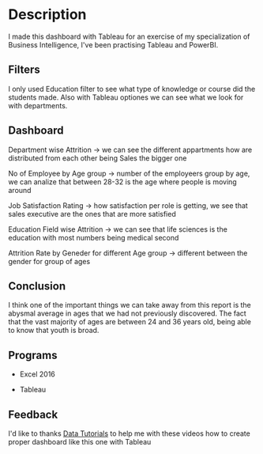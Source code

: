 # Description

I made this dashboard with Tableau for an exercise of my specialization of Business Intelligence, 
I've been practising Tableau and PowerBI.

## Filters

I only used Education filter to see what type of knowledge or course did the students made. 
Also with Tableau optiones we can see what we look for with departments.

## Dashboard

Department wise Attrition -> we can see the different appartments how are distributed from each other being Sales the bigger one

No of Employee by Age group -> number of the employeers group by age, we can analize that between 28-32 is the age where people is moving around

Job Satisfaction Rating -> how satisfaction per role is getting, we see that sales executive are the ones that are more satisfied

Education Field wise Attrition -> we can see that life sciences is the education with most numbers being medical second

Attrition Rate by Geneder for different Age group -> different between the gender for group of ages

## Conclusion

I think one of the important things we can take away from this report is the abysmal average in 
ages that we had not previously discovered. The fact that the vast majority of ages are between 24 and 36 years old, 
being able to know that youth is broad.

## Programs

- Excel 2016

- Tableau

## Feedback

I'd like to thanks [Data Tutorials](https://www.youtube.com/@datatutorials1) to help me with these videos how to create proper dashboard like this one with Tableau
